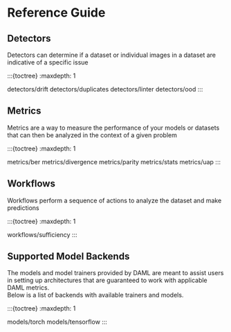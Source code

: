 Reference Guide
===============

Detectors
---------

Detectors can determine if a dataset or individual images in a dataset are indicative of a specific issue

:::{toctree}
:maxdepth: 1

detectors/drift
detectors/duplicates
detectors/linter
detectors/ood
:::

Metrics
-------

Metrics are a way to measure the performance of your models or datasets that can then be analyzed in the context of a given problem

:::{toctree}
:maxdepth: 1

metrics/ber
metrics/divergence
metrics/parity
metrics/stats
metrics/uap
:::

Workflows
-------

Workflows perform a sequence of actions to analyze the dataset and make predictions

:::{toctree}
:maxdepth: 1

workflows/sufficiency
:::

Supported Model Backends
------------------------

The models and model trainers provided by DAML are meant to assist users in setting up architectures that are guaranteed to work with applicable DAML metrics. \
Below is a list of backends with available trainers and models. 

:::{toctree}
:maxdepth: 1

models/torch
models/tensorflow
:::